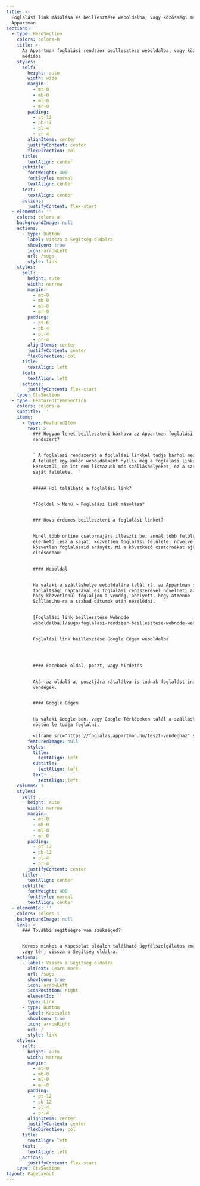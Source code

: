 ```yaml
---
title: >-
  Foglalási link másolása és beillesztése weboldalba, vagy közösségi médiába |
  Appartman
sections:
  - type: HeroSection
    colors: colors-h
    title: >-
      Az Appartman foglalási rendszer beillesztése weboldalba, vagy közösségi
      médiába
    styles:
      self:
        height: auto
        width: wide
        margin:
          - mt-0
          - mb-0
          - ml-0
          - mr-0
        padding:
          - pt-12
          - pb-12
          - pl-4
          - pr-4
        alignItems: center
        justifyContent: center
        flexDirection: col
      title:
        textAlign: center
      subtitle:
        fontWeight: 400
        fontStyle: normal
        textAlign: center
      text:
        textAlign: center
      actions:
        justifyContent: flex-start
  - elementId: ''
    colors: colors-a
    backgroundImage: null
    actions:
      - type: Button
        label: Vissza a Segítség oldalra
        showIcon: true
        icon: arrowLeft
        url: /sugo
        style: link
    styles:
      self:
        height: auto
        width: narrow
        margin:
          - mt-0
          - mb-0
          - ml-0
          - mr-0
        padding:
          - pt-6
          - pb-4
          - pl-4
          - pr-4
        alignItems: center
        justifyContent: center
        flexDirection: col
      title:
        textAlign: left
      text:
        textAlign: left
      actions:
        justifyContent: flex-start
    type: CtaSection
  - type: FeaturedItemsSection
    colors: colors-a
    subtitle: ''
    items:
      - type: FeaturedItem
        text: >
          ### Hogyan lehet beilleszteni bárhova az Appartman foglalási
          rendszert?


          ` A foglalási rendszerét a foglalási linkkel tudja bárhol megosztani.
          A felület egy külön weboldalként nyílik meg a foglalási linken
          keresztül, de itt nem listázunk más szálláshelyeket, ez a szálláshelye
          saját felülete.  `


          ##### Hol található a foglalási link?


          *Főoldal > Menü > Foglalási link másolása*


          ### Hova érdemes beilleszteni a foglalási linket?


          Minél több online csatornájára illeszti be, annál több felületről
          elérhető lesz a saját, közvetlen foglalási felülete, növelve így a
          közvetlen foglalásaid arányát. Mi a következő csatornákat ajánljuk
          elsősorban:


          #### Weboldal


          Ha valaki a szálláshelye weboldalára talál rá, az Appartman naprakész
          foglaltsági naptárával és foglalási rendszerével növelheti az esélyét,
          hogy közvetlenül foglaljon a vendég, ahelyett, hogy átmenne
          Szállás.hu-ra a szabad dátumok után nézelődni.


          [Foglalási link beillesztése Webnode
          weboldalba](/sugo/foglalasi-rendszer-beillesztese-webnode-weboldalba-foglalasi-linkkel/)


          Foglalási link beillesztése Google Cégem weboldalba




          #### Facebook oldal, poszt, vagy hirdetés


          Akár az oldalára, posztjára rátalálva is tudnak foglalást indítani a
          vendégek.


          #### Google Cégem


          Ha valaki Google-ben, vagy Google Térképeken talál a szálláshelyére,
          rögtön le tudja foglalni.
          
          <iframe src="https://foglalas.appartman.hu/teszt-vendeghaz" style="border:0px #ffffff none;" name="Appartman" scrolling="no" frameborder="1" marginheight="0px" marginwidth="0px" height="400px" width="600px" allowfullscreen></iframe>
        featuredImage: null
        styles:
          title:
            textAlign: left
          subtitle:
            textAlign: left
          text:
            textAlign: left
    columns: 1
    styles:
      self:
        height: auto
        width: narrow
        margin:
          - mt-0
          - mb-0
          - ml-0
          - mr-0
        padding:
          - pt-12
          - pb-12
          - pl-4
          - pr-4
        justifyContent: center
      title:
        textAlign: center
      subtitle:
        fontWeight: 400
        fontStyle: normal
        textAlign: center
  - elementId: ''
    colors: colors-i
    backgroundImage: null
    text: >
      ### További segítségre van szükséged?


      Keress minket a Kapcsolat oldalon található ügyfélszolgálatos email címen,
      vagy térj vissza a Segítség oldalra.
    actions:
      - label: Vissza a Segítség oldalra
        altText: Learn more
        url: /sugo
        showIcon: true
        icon: arrowLeft
        iconPosition: right
        elementId: ''
        type: Link
      - type: Button
        label: Kapcsolat
        showIcon: true
        icon: arrowRight
        url: /
        style: link
    styles:
      self:
        height: auto
        width: narrow
        margin:
          - mt-0
          - mb-0
          - ml-0
          - mr-0
        padding:
          - pt-12
          - pb-12
          - pl-4
          - pr-4
        alignItems: center
        justifyContent: center
        flexDirection: col
      title:
        textAlign: left
      text:
        textAlign: left
      actions:
        justifyContent: flex-start
    type: CtaSection
layout: PageLayout
---
```

